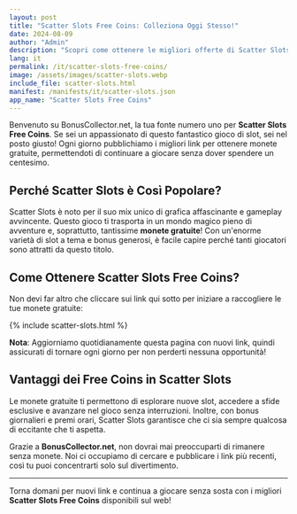 ```yaml
---
layout: post
title: "Scatter Slots Free Coins: Colleziona Oggi Stesso!"
date: 2024-08-09
author: "Admin"
description: "Scopri come ottenere le migliori offerte di Scatter Slots Free Coins quotidianamente. Aggiorniamo ogni giorno con nuovi link per raccogliere monete gratis."
lang: it
permalink: /it/scatter-slots-free-coins/
image: /assets/images/scatter-slots.webp
include_file: scatter-slots.html
manifest: /manifests/it/scatter-slots.json
app_name: "Scatter Slots Free Coins"
---
```


Benvenuto su BonusCollector.net, la tua fonte numero uno per **Scatter Slots Free Coins**. Se sei un appassionato di questo fantastico gioco di slot, sei nel posto giusto! Ogni giorno pubblichiamo i migliori link per ottenere monete gratuite, permettendoti di continuare a giocare senza dover spendere un centesimo.

## Perché Scatter Slots è Così Popolare?

Scatter Slots è noto per il suo mix unico di grafica affascinante e gameplay avvincente. Questo gioco ti trasporta in un mondo magico pieno di avventure e, soprattutto, tantissime **monete gratuite**! Con un'enorme varietà di slot a tema e bonus generosi, è facile capire perché tanti giocatori sono attratti da questo titolo.

## Come Ottenere Scatter Slots Free Coins?

Non devi far altro che cliccare sui link qui sotto per iniziare a raccogliere le tue monete gratuite:

{% include scatter-slots.html %}

**Nota**: Aggiorniamo quotidianamente questa pagina con nuovi link, quindi assicurati di tornare ogni giorno per non perderti nessuna opportunità!

## Vantaggi dei Free Coins in Scatter Slots

Le monete gratuite ti permettono di esplorare nuove slot, accedere a sfide esclusive e avanzare nel gioco senza interruzioni. Inoltre, con bonus giornalieri e premi orari, Scatter Slots garantisce che ci sia sempre qualcosa di eccitante che ti aspetta.

Grazie a **BonusCollector.net**, non dovrai mai preoccuparti di rimanere senza monete. Noi ci occupiamo di cercare e pubblicare i link più recenti, così tu puoi concentrarti solo sul divertimento.

---

Torna domani per nuovi link e continua a giocare senza sosta con i migliori **Scatter Slots Free Coins** disponibili sul web!